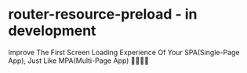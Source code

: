 # router-resource-preload - in development
Improve The First Screen Loading Experience Of Your SPA(Single-Page App), Just Like MPA(Multi-Page App) 🚀🚀🚀🚀

